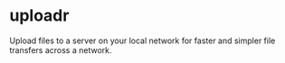 # uploadr
Upload files to a server on your local network for faster and simpler file transfers across a network.
